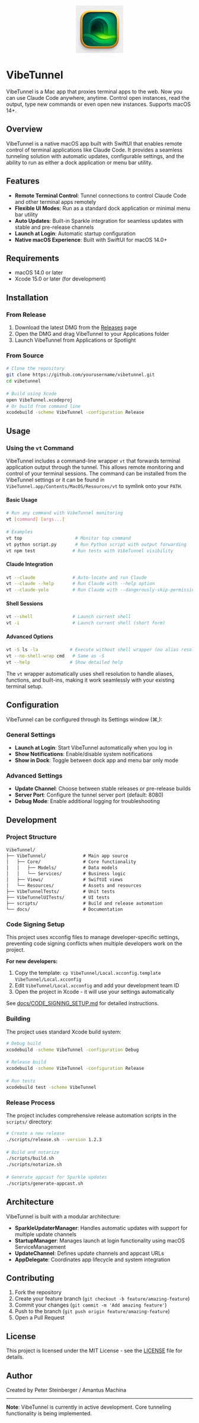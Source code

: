 <div align="center">
  <img src="VibeTunnel/AppIcon.icon/Assets/vibe_tunnel_clean.png" alt="VibeTunnel Logo" width="128" height="128">
</div>

# VibeTunnel

VibeTunnel is a Mac app that proxies terminal apps to the web. Now you can use Claude Code anywhere, anytime. Control open instances, read the output, type new commands or even open new instances. Supports macOS 14+.

## Overview

VibeTunnel is a native macOS app built with SwiftUI that enables remote control of terminal applications like Claude Code. It provides a seamless tunneling solution with automatic updates, configurable settings, and the ability to run as either a dock application or menu bar utility.

## Features

- **Remote Terminal Control**: Tunnel connections to control Claude Code and other terminal apps remotely
- **Flexible UI Modes**: Run as a standard dock application or minimal menu bar utility
- **Auto Updates**: Built-in Sparkle integration for seamless updates with stable and pre-release channels
- **Launch at Login**: Automatic startup configuration
- **Native macOS Experience**: Built with SwiftUI for macOS 14.0+

## Requirements

- macOS 14.0 or later
- Xcode 15.0 or later (for development)

## Installation

### From Release
1. Download the latest DMG from the [Releases](https://github.com/yourusername/vibetunnel/releases) page
2. Open the DMG and drag VibeTunnel to your Applications folder
3. Launch VibeTunnel from Applications or Spotlight

### From Source
```bash
# Clone the repository
git clone https://github.com/yourusername/vibetunnel.git
cd vibetunnel

# Build using Xcode
open VibeTunnel.xcodeproj
# Or build from command line
xcodebuild -scheme VibeTunnel -configuration Release
```

## Usage

### Using the `vt` Command

VibeTunnel includes a command-line wrapper `vt` that forwards terminal application output through the tunnel. This allows remote monitoring and control of your terminal sessions.  The command can be installed from the VibeTunnel settings or it can be found in `VibeTunnel.app/Contents/MacOS/Resources/vt` to symlink onto your `PATH`.

#### Basic Usage
```bash
# Run any command with VibeTunnel monitoring
vt [command] [args...]

# Examples
vt top                    # Monitor top command
vt python script.py       # Run Python script with output forwarding
vt npm test              # Run tests with VibeTunnel visibility
```

#### Claude Integration
```bash
vt --claude              # Auto-locate and run Claude
vt --claude --help       # Run Claude with --help option
vt --claude-yolo         # Run Claude with --dangerously-skip-permissions
```

#### Shell Sessions
```bash
vt --shell               # Launch current shell
vt -i                    # Launch current shell (short form)
```

#### Advanced Options
```bash
vt -S ls -la            # Execute without shell wrapper (no alias resolution)
vt --no-shell-wrap cmd   # Same as -S
vt --help               # Show detailed help
```

The `vt` wrapper automatically uses shell resolution to handle aliases, functions, and built-ins, making it work seamlessly with your existing terminal setup.

## Configuration

VibeTunnel can be configured through its Settings window (⌘,):

### General Settings
- **Launch at Login**: Start VibeTunnel automatically when you log in
- **Show Notifications**: Enable/disable system notifications
- **Show in Dock**: Toggle between dock app and menu bar only mode

### Advanced Settings
- **Update Channel**: Choose between stable releases or pre-release builds
- **Server Port**: Configure the tunnel server port (default: 8080)
- **Debug Mode**: Enable additional logging for troubleshooting

## Development

### Project Structure
```
VibeTunnel/
├── VibeTunnel/              # Main app source
│   ├── Core/                # Core functionality
│   │   ├── Models/          # Data models
│   │   └── Services/        # Business logic
│   ├── Views/               # SwiftUI views
│   └── Resources/           # Assets and resources
├── VibeTunnelTests/         # Unit tests
├── VibeTunnelUITests/       # UI tests
├── scripts/                 # Build and release automation
└── docs/                    # Documentation
```

### Code Signing Setup

This project uses xcconfig files to manage developer-specific settings, preventing code signing conflicts when multiple developers work on the project.

**For new developers:**
1. Copy the template: `cp VibeTunnel/Local.xcconfig.template VibeTunnel/Local.xcconfig`
2. Edit `VibeTunnel/Local.xcconfig` and add your development team ID
3. Open the project in Xcode - it will use your settings automatically

See [docs/CODE_SIGNING_SETUP.md](docs/CODE_SIGNING_SETUP.md) for detailed instructions.

### Building

The project uses standard Xcode build system:

```bash
# Debug build
xcodebuild -scheme VibeTunnel -configuration Debug

# Release build
xcodebuild -scheme VibeTunnel -configuration Release

# Run tests
xcodebuild test -scheme VibeTunnel
```

### Release Process

The project includes comprehensive release automation scripts in the `scripts/` directory:

```bash
# Create a new release
./scripts/release.sh --version 1.2.3

# Build and notarize
./scripts/build.sh
./scripts/notarize.sh

# Generate appcast for Sparkle updates
./scripts/generate-appcast.sh
```

## Architecture

VibeTunnel is built with a modular architecture:

- **SparkleUpdaterManager**: Handles automatic updates with support for multiple update channels
- **StartupManager**: Manages launch at login functionality using macOS ServiceManagement
- **UpdateChannel**: Defines update channels and appcast URLs
- **AppDelegate**: Coordinates app lifecycle and system integration

## Contributing

1. Fork the repository
2. Create your feature branch (`git checkout -b feature/amazing-feature`)
3. Commit your changes (`git commit -m 'Add amazing feature'`)
4. Push to the branch (`git push origin feature/amazing-feature`)
5. Open a Pull Request

## License

This project is licensed under the MIT License - see the [LICENSE](LICENSE) file for details.

## Author

Created by Peter Steinberger / Amantus Machina

---

**Note**: VibeTunnel is currently in active development. Core tunneling functionality is being implemented.